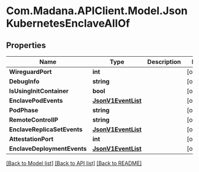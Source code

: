 
# Com.Madana.APIClient.Model.JsonKubernetesEnclaveAllOf

## Properties

Name | Type | Description | Notes
------------ | ------------- | ------------- | -------------
**WireguardPort** | **int** |  | [optional] 
**DebugInfo** | **string** |  | [optional] 
**IsUsingInitContainer** | **bool** |  | [optional] 
**EnclavePodEvents** | [**JsonV1EventList**](JsonV1EventList.md) |  | [optional] 
**PodPhase** | **string** |  | [optional] 
**RemoteControlIP** | **string** |  | [optional] 
**EnclaveReplicaSetEvents** | [**JsonV1EventList**](JsonV1EventList.md) |  | [optional] 
**AttestationPort** | **int** |  | [optional] 
**EnclaveDeploymentEvents** | [**JsonV1EventList**](JsonV1EventList.md) |  | [optional] 

[[Back to Model list]](../README.md#documentation-for-models)
[[Back to API list]](../README.md#documentation-for-api-endpoints)
[[Back to README]](../README.md)

